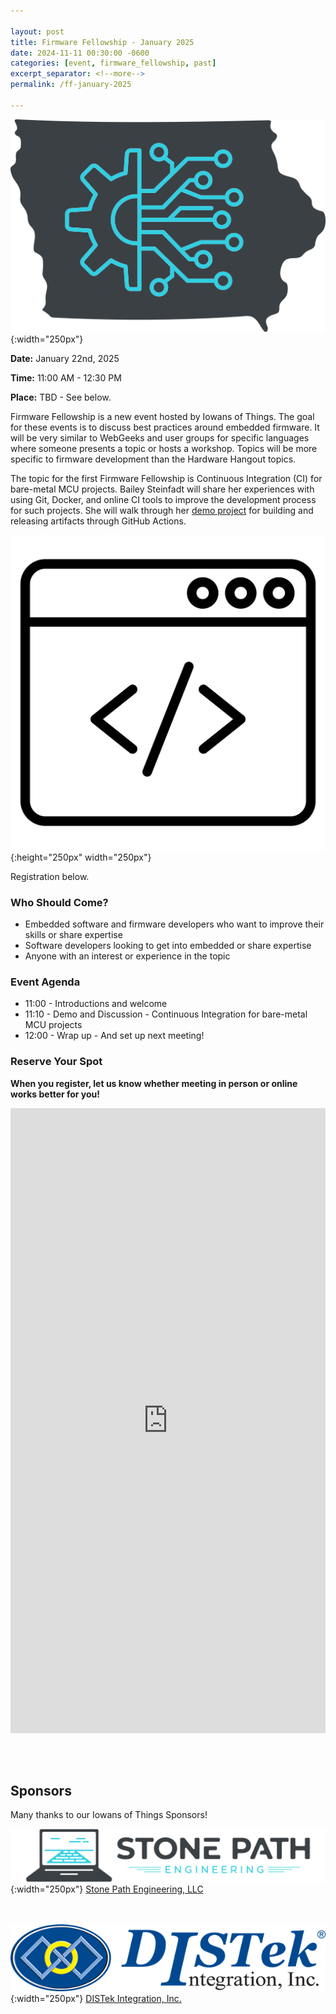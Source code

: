 ```yaml
---

layout: post
title: Firmware Fellowship - January 2025
date: 2024-11-11 00:30:00 -0600
categories: [event, firmware_fellowship, past]
excerpt_separator: <!--more-->
permalink: /ff-january-2025

---
```


![Logo](/assets/images/iowans_of_things.png){:width="250px"}

**Date:**  January 22nd, 2025

**Time:**  11:00 AM - 12:30 PM

**Place:** TBD - See below.

Firmware Fellowship is a new event hosted by Iowans of Things. The goal for these events is to discuss best practices around embedded firmware. It will be very similar to WebGeeks and user groups for specific languages where someone presents a topic or hosts a workshop. Topics will be more specific to firmware development than the Hardware Hangout topics. 

The topic for the first Firmware Fellowship is Continuous Integration (CI) for bare-metal MCU projects. Bailey Steinfadt will share her experiences with using Git, Docker, and online CI tools to improve the development process for such projects. She will walk through her [demo project](https://github.com/Stone-Path-Engineering/demo-pic18) for building and releasing artifacts through GitHub Actions. 

![Icon](/assets/images/icon_firmware.png){:height="250px" width="250px"}

Registration below.

<!--more-->  
<!--the above "comment" tells the main page where to put the break-->

### Who Should Come?

- Embedded software and firmware developers who want to improve their skills or share expertise
- Software developers looking to get into embedded or share expertise
- Anyone with an interest or experience in the topic 

### Event Agenda

- 11:00 - Introductions and welcome
- 11:10 - Demo and Discussion - Continuous Integration for bare-metal MCU projects
- 12:00 - Wrap up - And set up next meeting!

### Reserve Your Spot

**When you register, let us know whether meeting in person or online works better for you!**


<iframe width="640px" height="1000px" src="https://forms.office.com/Pages/ResponsePage.aspx?id=TC-pVBN1lUyrG48XT6bHMM1ikcqVEqBFvBT6xFFlvOVUOEJCNzNTVFFST1ZEMzE0RTdRS1BDRFJCOS4u&embed=true" frameborder="0" marginwidth="0" marginheight="0" style="border: none; max-width:100%; max-height:100vh" allowfullscreen webkitallowfullscreen mozallowfullscreen msallowfullscreen> </iframe>

<br /><br />

## Sponsors

Many thanks to our Iowans of Things Sponsors!

![SPE Logo](/assets/images/logo_stonepath_horiz.png){:width="250px"}
[Stone Path Engineering, LLC](https://stonepathengineering.com/)

<br /><br />
![DISTek Logo](/assets/images/DISTek_Logo.png){:width="250px"}
[DISTek Integration, Inc.](https://distek.com/)
